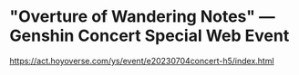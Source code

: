 # "Overture of Wandering Notes" — Genshin Concert Special Web Event
https://act.hoyoverse.com/ys/event/e20230704concert-h5/index.html